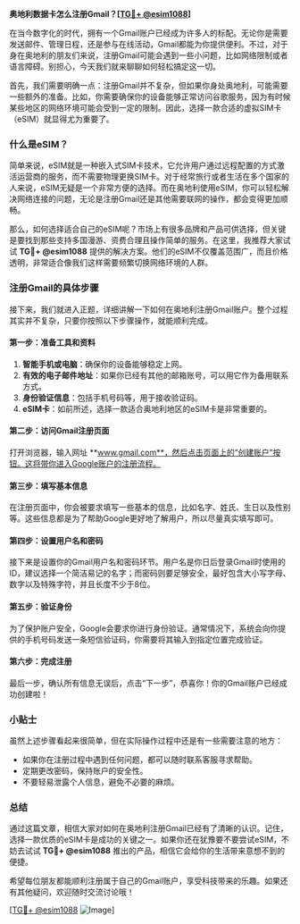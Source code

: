 **奥地利数据卡怎么注册Gmail？[[TG💪+ @esim1088](https://t.me/s/esim1088)]**

在当今数字化的时代，拥有一个Gmail账户已经成为许多人的标配。无论你是需要发送邮件、管理日程，还是参与在线活动，Gmail都能为你提供便利。不过，对于身在奥地利的朋友们来说，注册Gmail可能会遇到一些小问题，比如网络限制或者语言障碍。别担心，今天我们就来聊聊如何轻松搞定这一切。

首先，我们需要明确一点：注册Gmail并不复杂，但如果你身处奥地利，可能需要一些额外的准备。比如，你需要确保你的设备能够正常访问谷歌服务，因为有时候某些地区的网络环境可能会受到一定的限制。因此，选择一款合适的虚拟SIM卡（eSIM）就显得尤为重要了。

### 什么是eSIM？

简单来说，eSIM就是一种嵌入式SIM卡技术，它允许用户通过远程配置的方式激活运营商的服务，而不需要物理更换SIM卡。对于经常旅行或者生活在多个国家的人来说，eSIM无疑是一个非常方便的选择。而在奥地利使用eSIM，你可以轻松解决网络连接的问题，无论是注册Gmail还是其他需要联网的操作，都会变得更加顺畅。

那么，如何选择适合自己的eSIM呢？市场上有很多品牌和产品可供选择，但关键是要找到那些支持多国漫游、资费合理且操作简单的服务。在这里，我推荐大家试试 **TG💪+ @esim1088** 提供的解决方案。他们的eSIM不仅覆盖范围广，而且价格透明，非常适合像我们这样需要频繁切换网络环境的人群。

### 注册Gmail的具体步骤

接下来，我们就进入正题，详细讲解一下如何在奥地利注册Gmail账户。整个过程其实并不复杂，只要你按照以下步骤操作，就能顺利完成。

#### 第一步：准备工具和资料
1. **智能手机或电脑**：确保你的设备能够稳定上网。
2. **有效的电子邮件地址**：如果你已经有其他的邮箱账号，可以用它作为备用联系方式。
3. **身份验证信息**：包括手机号码等，用于接收验证码。
4. **eSIM卡**：如前所述，选择一款适合奥地利地区的eSIM卡是非常重要的。

#### 第二步：访问Gmail注册页面
打开浏览器，输入网址 **www.gmail.com**，然后点击页面上的“创建账户”按钮。这将带你进入Google账户的注册流程。

#### 第三步：填写基本信息
在注册页面中，你会被要求填写一些基本的信息，比如名字、姓氏、生日以及性别等。这些信息都是为了帮助Google更好地了解用户，所以尽量真实填写即可。

#### 第四步：设置用户名和密码
接下来是设置你的Gmail用户名和密码环节。用户名是你日后登录Gmail时使用的ID，建议选择一个简洁易记的名字；而密码则要足够安全，最好包含大小写字母、数字以及特殊字符，并且长度不少于8位。

#### 第五步：验证身份
为了保护账户安全，Google会要求你进行身份验证。通常情况下，系统会向你提供的手机号码发送一条短信验证码，你需要将其输入到指定位置完成验证。

#### 第六步：完成注册
最后一步，确认所有信息无误后，点击“下一步”，恭喜你！你的Gmail账户已经成功创建啦！

### 小贴士
虽然上述步骤看起来很简单，但在实际操作过程中还是有一些需要注意的地方：
- 如果你在注册过程中遇到任何问题，都可以随时联系客服寻求帮助。
- 定期更改密码，保持账户的安全性。
- 不要轻易泄露个人信息，避免不必要的麻烦。

### 总结

通过这篇文章，相信大家对如何在奥地利注册Gmail已经有了清晰的认识。记住，选择一款优质的eSIM卡是成功的关键之一。如果你还在犹豫要不要尝试eSIM，不妨去试试 **TG💪+ @esim1088** 推出的产品，相信它会给你的生活带来意想不到的便捷。

希望每位朋友都能顺利注册属于自己的Gmail账户，享受科技带来的乐趣。如果还有其他疑问，欢迎随时交流讨论哦！

[[TG💪+ @esim1088](https://t.me/s/esim1088) ![Image](https://i.postimg.cc/4NQfJmqS/Snipaste-2025-05-13-00-14-12.png)]